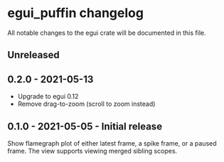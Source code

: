 # egui_puffin changelog

All notable changes to the egui crate will be documented in this file.


## Unreleased

## 0.2.0 - 2021-05-13

* Upgrade to egui 0.12
* Remove drag-to-zoom (scroll to zoom instead)


## 0.1.0 - 2021-05-05 - Initial release

Show flamegraph plot of either latest frame, a spike frame, or a paused frame.
The view supports viewing merged sibling scopes.
